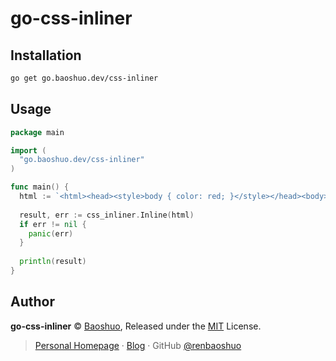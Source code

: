 # go-css-inliner

## Installation

```bash
go get go.baoshuo.dev/css-inliner
```

## Usage

```go
package main

import (
  "go.baoshuo.dev/css-inliner"
)

func main() {
  html := `<html><head><style>body { color: red; }</style></head><body>Hello World</body></html>`
  
  result, err := css_inliner.Inline(html)
  if err != nil {
    panic(err)
  }
  
  println(result)
}
```

## Author

**go-css-inliner** © [Baoshuo](https://baoshuo.ren), Released under the [MIT](./LICENSE) License.

> [Personal Homepage](https://baoshuo.ren) · [Blog](https://blog.baoshuo.ren) · GitHub [@renbaoshuo](https://github.com/renbaoshuo)
